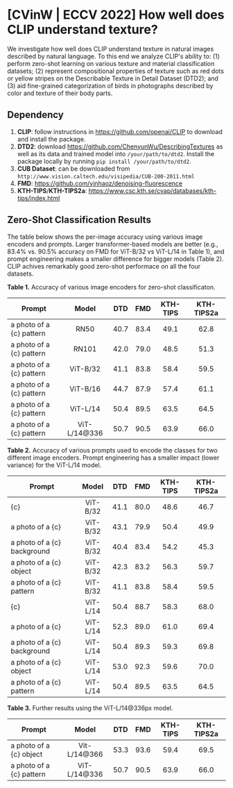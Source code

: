 # [CVinW | ECCV 2022] How well does CLIP understand texture?

We investigate how well does CLIP understand texture in natural images described by natural language. To this end we analyze CLIP's ability to: (1) perform zero-shot learning on various texture and material classification datasets; (2) represent compositional properties of texture such as red dots or yellow stripes on the Describable Texture in Detail Dataset (DTD2); and (3) aid fine-grained categorization of birds in photographs described by color and texture of their body parts. 

## Dependency

1. **CLIP**: follow instructions in  https://github.com/openai/CLIP to download and install the package.
2. **DTD2**: download https://github.com/ChenyunWu/DescribingTextures as well as its data and trained model into `/your/path/to/dtd2`.
   Install the package locally by running `pip install /your/path/to/dtd2`.
3. **CUB Dataset**: can be downloaded from `http://www.vision.caltech.edu/visipedia/CUB-200-2011.html`
4. **FMD**: https://github.com/yinhaoz/denoising-fluorescence
5. **KTH-TIPS**/**KTH-TIPS2a**: https://www.csc.kth.se/cvap/databases/kth-tips/index.html

## Zero-Shot Classification Results

The table below shows the per-image accuracy using various image
encoders and prompts. Larger transformer-based models are better
(e.g., 83.4% vs. 90.5% accuracy on FMD for ViT-B/32 vs ViT-L/14 in Table
1), and prompt engineering makes a smaller difference for bigger
models (Table 2). CLIP achives remarkably good zero-shot performace on
all the four datasets.

**Table 1.** Accuracy of various image encoders for zero-shot
classificaton.

| Prompt                   |    Model     | DTD  | FMD  | KTH-TIPS | KTH-TIPS2a |
| ------------------------ | :----------: | :--: | :--: | :------: | :--------: |
| a photo of a {c} pattern |     RN50     | 40.7 | 83.4 |   49.1   |    62.8    |
| a photo of a {c} pattern |    RN101     | 42.0 | 79.0 |   48.5   |    51.3    |
| a photo of a {c} pattern |   ViT-B/32   | 41.1 | 83.8 |   58.4   |    59.5    |
| a photo of a {c} pattern |   ViT-B/16   | 44.7 | 87.9 |   57.4   |    61.1    |
| a photo of a {c} pattern |   ViT-L/14   | 50.4 | 89.5 |   63.5   |    64.5    |
| a photo of a {c} pattern | ViT-L/14@336 | 50.7 | 90.5 |   63.9   |    66.0    |


**Table 2.** Accuracy of various prompts used to encode the classes
for two different image encoders. Prompt engineering has a smaller
impact (lower variance) for the ViT-L/14 model.

| Prompt                      |  Model   | DTD  | FMD  | KTH-TIPS | KTH-TIPS2a |
| --------------------------- | :------: | :--: | :--: | :------: | :--------: |
| {c}                         | ViT-B/32 | 41.1 | 80.0 |   48.6   |    46.7    |
| a photo of a {c}            | ViT-B/32 | 43.1 | 79.9 |   50.4   |    49.9    |
| a photo of a {c} background | ViT-B/32 | 40.4 | 83.4 |   54.2   |    45.3    |
| a photo of a {c} object     | ViT-B/32 | 42.3 | 83.2 |   56.3   |    59.7    |
| a photo of a {c} pattern    | ViT-B/32 | 41.1 | 83.8 |   58.4   |    59.5    |
| {c}                         | ViT-L/14 | 50.4 | 88.7 |   58.3   |    68.0    |
| a photo of a {c}            | ViT-L/14 | 52.3 | 89.0 |   61.0   |    69.4    |
| a photo of a {c} background | ViT-L/14 | 50.4 | 89.3 |   59.3   |    69.8    |
| a photo of a {c} object     | ViT-L/14 | 53.0 | 92.3 |   59.6   |    70.0    |
| a photo of a {c} pattern    | ViT-L/14 | 50.4 | 89.5 |   63.5   |    64.5    |

**Table 3.** Further results using the ViT-L/14@336px model.

| Prompt                   |    Model     | DTD  | FMD  | KTH-TIPS | KTH-TIPS2a |
| ------------------------ | :----------: | :--: | :--: | :------: | :--------: |
| a photo of a {c} object  | Vit-L/14@366 | 53.3 | 93.6 |   59.4   |    69.5    |
| a photo of a {c} pattern | ViT-L/14@336 | 50.7 | 90.5 |   63.9   |    66.0    |

